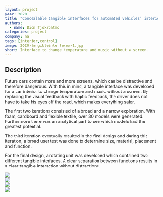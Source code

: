 ```yaml
---
layout: project
year: 2020
title: "Concealable tangible interfaces for automated vehicles’ interior"
authors:
  - name: Dion Tjokroatmo
categories: project
company: na
tags: [interior,control]
image: 2020-tangibleinterfaces-1.jpg
short: Interface to change temperature and music without a screen.
---
```


## Description
Future cars contain more and more screens, which can be distractive and therefore dangerous. With this in mind, a tangible interface was developed for a car interior to change temperature and music without a screen. By replacing the visual feedback with haptic feedback, the driver does not have to take his eyes off the road, which makes everything safer.

The first two iterations consisted of a broad and a narrow exploration. With foam, cardboard and flexible textile, over 30 models were generated. Furthermore there was an analytical part to see which models had the greatest potential.

The third iteration eventually resulted in the final design and during this iteration, a broad user test was done to determine size, material, placement and function.

For the final design, a rotating unit was developed which contained two different tangible interfaces. A clear separation between functions results in a clear tangible interaction without distractions.

<div class="project-image">
  <img src="/assets/img/2020-tangibleinterfaces-2.jpg">
</div>
<div class="project-image">
  <img src="/assets/img/2020-tangibleinterfaces-3.jpg">
</div>
<div class="project-image">
  <img src="/assets/img/2020-tangibleinterfaces-4.jpg">
</div>
<div class="project-image">
  <img src="/assets/img/2020-tangibleinterfaces-5.jpg">
</div>